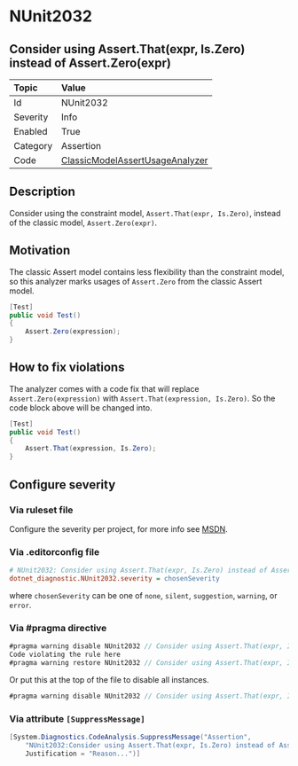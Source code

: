 # NUnit2032

## Consider using Assert.That(expr, Is.Zero) instead of Assert.Zero(expr)

| Topic    | Value
| :--      | :--
| Id       | NUnit2032
| Severity | Info
| Enabled  | True
| Category | Assertion
| Code     | [ClassicModelAssertUsageAnalyzer](https://github.com/nunit/nunit.analyzers/blob/master/src/nunit.analyzers/ClassicModelAssertUsage/ClassicModelAssertUsageAnalyzer.cs)

## Description

Consider using the constraint model, `Assert.That(expr, Is.Zero)`, instead of the classic model, `Assert.Zero(expr)`.

## Motivation

The classic Assert model contains less flexibility than the constraint model,
so this analyzer marks usages of `Assert.Zero` from the classic Assert model.

```csharp
[Test]
public void Test()
{
    Assert.Zero(expression);
}
```

## How to fix violations

The analyzer comes with a code fix that will replace `Assert.Zero(expression)` with
`Assert.That(expression, Is.Zero)`. So the code block above will be changed into.

```csharp
[Test]
public void Test()
{
    Assert.That(expression, Is.Zero);
}
```

<!-- start generated config severity -->
## Configure severity

### Via ruleset file

Configure the severity per project, for more info see [MSDN](https://learn.microsoft.com/en-us/visualstudio/code-quality/using-rule-sets-to-group-code-analysis-rules?view=vs-2022).

### Via .editorconfig file

```ini
# NUnit2032: Consider using Assert.That(expr, Is.Zero) instead of Assert.Zero(expr)
dotnet_diagnostic.NUnit2032.severity = chosenSeverity
```

where `chosenSeverity` can be one of `none`, `silent`, `suggestion`, `warning`, or `error`.

### Via #pragma directive

```csharp
#pragma warning disable NUnit2032 // Consider using Assert.That(expr, Is.Zero) instead of Assert.Zero(expr)
Code violating the rule here
#pragma warning restore NUnit2032 // Consider using Assert.That(expr, Is.Zero) instead of Assert.Zero(expr)
```

Or put this at the top of the file to disable all instances.

```csharp
#pragma warning disable NUnit2032 // Consider using Assert.That(expr, Is.Zero) instead of Assert.Zero(expr)
```

### Via attribute `[SuppressMessage]`

```csharp
[System.Diagnostics.CodeAnalysis.SuppressMessage("Assertion",
    "NUnit2032:Consider using Assert.That(expr, Is.Zero) instead of Assert.Zero(expr)",
    Justification = "Reason...")]
```
<!-- end generated config severity -->

